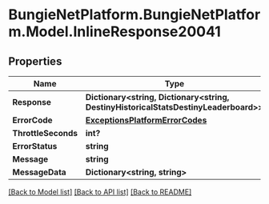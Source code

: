 # BungieNetPlatform.BungieNetPlatform.Model.InlineResponse20041
## Properties

Name | Type | Description | Notes
------------ | ------------- | ------------- | -------------
**Response** | **Dictionary&lt;string, Dictionary&lt;string, DestinyHistoricalStatsDestinyLeaderboard&gt;&gt;** |  | [optional] 
**ErrorCode** | [**ExceptionsPlatformErrorCodes**](ExceptionsPlatformErrorCodes.md) |  | [optional] 
**ThrottleSeconds** | **int?** |  | [optional] 
**ErrorStatus** | **string** |  | [optional] 
**Message** | **string** |  | [optional] 
**MessageData** | **Dictionary&lt;string, string&gt;** |  | [optional] 

[[Back to Model list]](../README.md#documentation-for-models) [[Back to API list]](../README.md#documentation-for-api-endpoints) [[Back to README]](../README.md)

